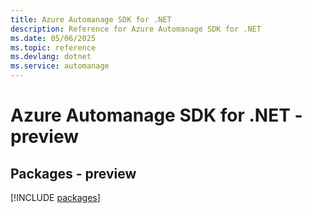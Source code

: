 ```yaml
---
title: Azure Automanage SDK for .NET
description: Reference for Azure Automanage SDK for .NET
ms.date: 05/06/2025
ms.topic: reference
ms.devlang: dotnet
ms.service: automanage
---
```

# Azure Automanage SDK for .NET - preview
## Packages - preview
[!INCLUDE [packages](automanage-index.md)]